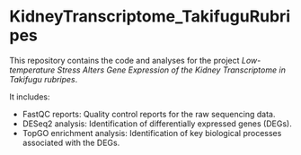 # KidneyTranscriptome_TakifuguRubripes

This repository contains the code and analyses for the project *Low-temperature Stress Alters Gene Expression of the Kidney Transcriptome in Takifugu rubripes*.

It includes:

* FastQC reports: Quality control reports for the raw sequencing data.
* DESeq2 analysis: Identification of differentially expressed genes (DEGs).
* TopGO enrichment analysis: Identification of key biological processes associated with the DEGs.
